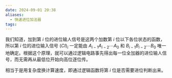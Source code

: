 ```yaml
---
date: 2024-09-01 20:38
aliases:
  - 快速进位加法器
tags: 
---
```

 我们知道，加到第 $i$ 位的进位输人信号是这两个加数第 $i$ 位以下各位状态的函数，所以第 $i$ 位的进位输入信号 $(CI)_i$ 一定能由 $A_{i-1}A_{i-2}\cdots A_0$ 和 $B_{i-1}B_{i-2}\cdots B_0$ 唯一地确定。根据这个原理，就可以通过逻辑电路事先得出每一位全加器的进位输人信号，而无需再从最低位开始向高位逐位传。

相当于是用复杂度换计算速度，即通过逻辑函数将第 $i$ 位是否需要进位判断出来。

